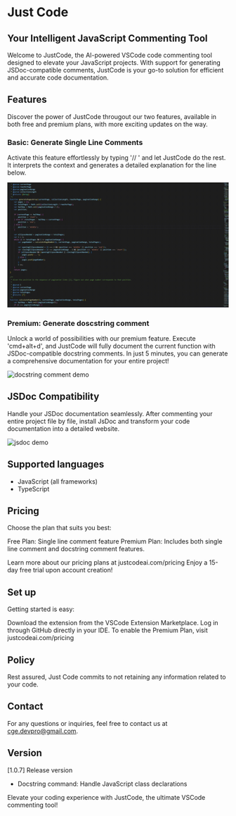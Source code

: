 # Just Code
## Your Intelligent JavaScript Commenting Tool
Welcome to JustCode, the AI-powered VSCode code commenting tool designed to elevate your JavaScript projects. With support for generating JSDoc-compatible comments, JustCode is your go-to solution for efficient and accurate code documentation.

## Features
Discover the power of JustCode througout our two features, available in both free and premium plans, with more exciting updates on the way.

### Basic: Generate Single Line Comments
Activate this feature effortlessly by typing '// ' and let JustCode do the rest. It interprets the context and generates a detailed explanation for the line below.

![single line comment demo](https://raw.githubusercontent.com/ClementGeyer/Just-Code/c229eabd1e26b095983118fc86d849f01ce635b4/media/single_line_demo.gif)

### Premium: Generate doscstring comment
Unlock a world of possibilities with our premium feature. Execute 'cmd+alt+d', and JustCode will fully document the current function with JSDoc-compatible docstring comments. In just 5 minutes, you can generate a comprehensive documentation for your entire project!

![docstring comment demo](https://raw.githubusercontent.com/ClementGeyer/Just-Code/c229eabd1e26b095983118fc86d849f01ce635b4/media/docstring_demo.gif)

## JSDoc Compatibility
Handle your JSDoc documentation seamlessly. After commenting your entire project file by file, install JsDoc and transform your code documentation into a detailed website.

![jsdoc demo](https://raw.githubusercontent.com/ClementGeyer/Just-Code/c229eabd1e26b095983118fc86d849f01ce635b4/media/jsdoc_demo.gif)

## Supported languages

- JavaScript (all frameworks)
- TypeScript

## Pricing
Choose the plan that suits you best:

Free Plan: Single line comment feature
Premium Plan: Includes both single line comment and docstring comment features.

Learn more about our pricing plans at justcodeai.com/pricing
Enjoy a 15-day free trial upon account creation!

## Set up
Getting started is easy:

Download the extension from the VSCode Extension Marketplace.
Log in through GitHub directly in your IDE.
To enable the Premium Plan, visit justcodeai.com/pricing

## Policy
Rest assured, Just Code commits to not retaining any information related to your code.

## Contact
For any questions or inquiries, feel free to contact us at cge.devpro@gmail.com.

## Version

[1.0.7] Release version

- Docstring command: Handle JavaScript class declarations

Elevate your coding experience with JustCode, the ultimate VSCode commenting tool!